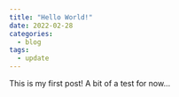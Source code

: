 ```yaml
---
title: "Hello World!"
date: 2022-02-28
categories:
  - blog
tags:
  - update
---
```


This is my first post! A bit of a test for now...
